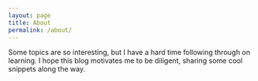 ```yaml
---
layout: page
title: About
permalink: /about/
---
```


Some topics are so interesting, but I have a hard time following through on learning. I hope this blog motivates me to be diligent, sharing some cool snippets along the way.
